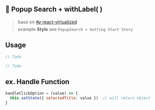 ## :tada: Popup Search  + withLabel( ) 

> base on [:eyeglasses: react-virtualized](https://github.com/bvaughn/react-virtualized) <br>
> example **Style** see `PopupSearch > Getting Start Story`

## Usage

```js
// Todo

```

```js
// Todo
```


## ex. Handle Function

```js
handleClickOption = (value) => {
  this.setState({ selectedTitle: value })  // will return object
}
```